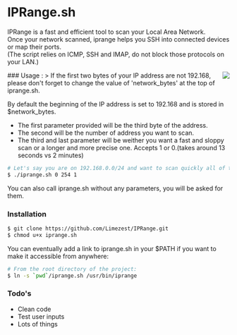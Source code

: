 # IPRange.sh

IPRange is a fast and efficient tool to scan your Local Area Network.<br />
Once your network scanned, iprange helps you SSH into connected devices or map their ports.<br />
(The script relies on ICMP, SSH and IMAP, do not block those protocols on your LAN.)


<img align="right" src="http://puu.sh/k4hFm/a45745c7f4.png">
### Usage :
> If the first two bytes of your IP address are not 192.168, please don't forget to change the value of 'network_bytes' at the top of iprange.sh.

By default the beginning of the IP address is set to 192.168 and is stored in $network_bytes.
* The first parameter provided will be the third byte of the address.
* The second will be the number of address you want to scan.
* The third and last parameter will be weither you want a fast and sloppy scan or a longer and more precise one. Accepts 1 or 0.(takes around 13 seconds vs 2 minutes)

```sh
# Let's say you are on 192.168.0.0/24 and want to scan quickly all of the possible addresses:
$ ./iprange.sh 0 254 1
```

You can also call iprange.sh without any parameters, you will be asked for them.


### Installation

```sh
$ git clone https://github.com/Limezest/IPRange.git
$ chmod u+x iprange.sh
```
You can eventually add a link to iprange.sh in your $PATH if you want to make it accessible from anywhere:
```sh
# From the root directory of the project:
$ ln -s `pwd`/iprange.sh /usr/bin/iprange
```

### Todo's

* Clean code
* Test user inputs
* Lots of things
